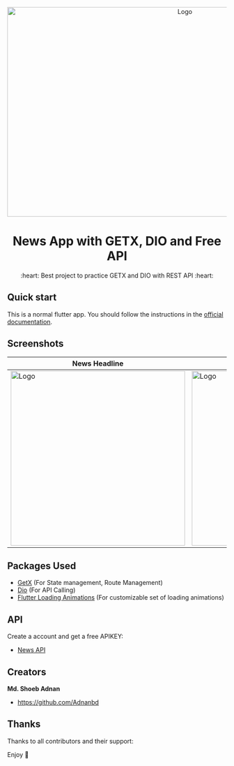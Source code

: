 <p align="center">
  <a href="https://flutter.io/">
    <img src="https://user-images.githubusercontent.com/66549486/159462716-ae6b66a3-d801-426c-8f5f-7576cff4fa18.png" alt="Logo" width=800 height=480>
  </a>
  <h1 align="center">News App with GETX, DIO and Free API</h1>

  <p align="center">
    :heart: Best project to practice GETX and DIO with REST API :heart:
  </p>
</p>


## Quick start

This is a normal flutter app. You should follow the instructions in the [official documentation](https://flutter.io/docs/get-started/install).

## Screenshots



| News Headline  | Search News |
| ------------- | ------------- |
|  <img src="https://user-images.githubusercontent.com/66549486/159466070-e441c7a5-6f67-4699-8a97-3566d1243132.png" alt="Logo" width=400>  | <img src="https://user-images.githubusercontent.com/66549486/159466063-bc349eaa-d928-44a0-bf58-cc5511c339b7.png" alt="Logo" width=400> |


## Packages Used


* [GetX](https://pub.dev/packages/get)
(For State management, Route Management)
* [Dio](https://pub.dev/packages/dio)
(For API Calling)
* [Flutter Loading Animations](https://pub.dev/packages/loading_animations)
(For customizable set of loading animations)
## API

Create a account and get a free APIKEY:
* [News API](https://newsapi.org/)


## Creators

**Md. Shoeb Adnan**

- <https://github.com/Adnanbd>



## Thanks

Thanks to all contributors and their support:

Enjoy 💌
